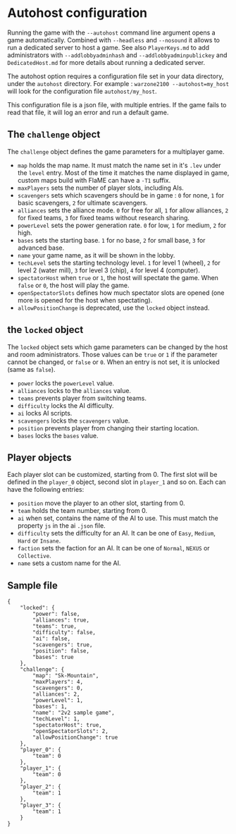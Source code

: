 # Autohost configuration

Running the game with the `--autohost` command line argument opens a game automatically. Combined with `--headless` and `--nosound` it allows to run a dedicated server to host a game. See also `PlayerKeys.md` to add administrators with `--addlobbyadminhash` and `--addlobbyadminpublickey` and `DedicatedHost.md` for more details about running a dedicated server.

The autohost option requires a configuration file set in your data directory, under the `autohost` directory. For example : `warzone2100 --autohost=my_host` will look for the configuration file `autohost/my_host`.

This configuration file is a json file, with multiple entries. If the game fails to read that file, it will log an error and run a default game.

## The `challenge` object

The `challenge` object defines the game parameters for a multiplayer game.

* `map` holds the map name. It must match the name set in it's `.lev` under the `level` entry. Most of the time it matches the name displayed in game, custom maps build with FlaME can have a `-T1` suffix.
* `maxPlayers` sets the number of player slots, including AIs.
* `scavengers` sets which scavengers should be in game : `0` for none, `1` for basic scavengers, `2` for ultimate scavengers.
* `alliances` sets the alliance mode. `0` for free for all, `1` for allow alliances, `2` for fixed teams, `3` for fixed teams without research sharing.
* `powerLevel` sets the power generation rate. `0` for low, `1` for medium, `2` for high.
* `bases` sets the starting base. `1` for no base, `2` for small base, `3` for advanced base.
* `name` your game name, as it will be shown in the lobby.
* `techLevel` sets the starting technology level. `1` for level 1 (wheel), `2` for level 2 (water mill), `3` for level 3 (chip), `4` for level 4 (computer).
* `spectatorHost` when `true` or `1`, the host will spectate the game. When `false` or `0`, the host will play the game.
* `openSpectatorSlots` defines how much spectator slots are opened (one more is opened for the host when spectating).
* `allowPositionChange` is deprecated, use the `locked` object instead.

## the `locked` object

The `locked` object sets which game parameters can be changed by the host and room administrators. Those values can be `true` or `1` if the parameter cannot be changed, or `false` or `0`. When an entry is not set, it is unlocked (same as `false`).

* `power` locks the `powerLevel` value.
* `alliances` locks to the `alliances` value.
* `teams` prevents player from switching teams.
* `difficulty` locks the AI difficulty.
* `ai` locks AI scripts.
* `scavengers` locks the `scavengers` value.
* `position` prevents player from changing their starting location.
* `bases` locks the `bases` value.

## Player objects

Each player slot can be customized, starting from 0. The first slot will be defined in the `player_0` object, second slot in `player_1` and so on. Each can have the following entries:

* `position` move the player to an other slot, starting from 0.
* `team` holds the team number, starting from 0.
* `ai` when set, contains the name of the AI to use. This must match the property `js` in the ai `.json` file.
* `difficulty` sets the difficulty for an AI. It can be one of `Easy`, `Medium`, `Hard` or `Insane`.
* `faction` sets the faction for an AI. It can be one of `Normal`, `NEXUS` or `Collective`.
* `name` sets a custom name for the AI.

## Sample file

```
{
	"locked": {
		"power": false,
		"alliances": true,
		"teams": true,
		"difficulty": false,
		"ai": false,
		"scavengers": true,
		"position": false,
		"bases": true
	},
	"challenge": {
		"map": "Sk-Mountain",
		"maxPlayers": 4,
		"scavengers": 0,
		"alliances": 2,
		"powerLevel": 1,
		"bases": 1,
		"name": "2v2 sample game",
		"techLevel": 1,
		"spectatorHost": true,
		"openSpectatorSlots": 2,
		"allowPositionChange": true
	},
	"player_0": {
		"team": 0
	},
	"player_1": {
		"team": 0
	},
	"player_2": {
		"team": 1
	},
	"player_3": {
		"team": 1
	}
}
```
